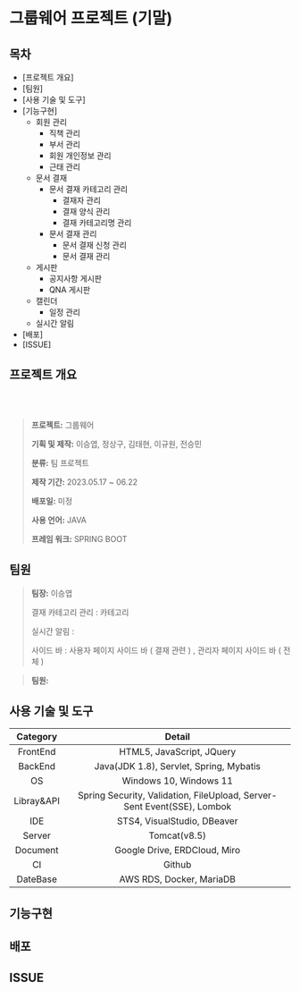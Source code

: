 # 그룹웨어 프로젝트 (기말)
## 목차

- [프로젝트 개요]
- [팀원]
- [사용 기술 및 도구]
- [기능구현]
  - 회원 관리
    - 직책 관리
    - 부서 관리
    - 회원 개인정보 관리
    - 근태 관리
  - 문서 결재
    - 문서 결재 카테고리 관리
      - 결재자 관리
      - 결재 양식 관리
      - 결재 카테고리명 관리
    - 문서 결재 관리
      - 문서 결재 신청 관리
      - 문서 결재 관리
  - 게시판
    - 공지사항 게시판
    - QNA 게시판
  - 캘린더
    - 일정 관리
  - 실시간 알림
- [배포]
- [ISSUE]

## 프로젝트 개요

<p align="center">
  <br>
<!--   <img src="src/main/resources/static/images/login/logo.svg" width="500" height="200"> -->
  <br>
</p>

> **프로젝트:** 그룹웨어
>
> **기획 및 제작:** 이승엽, 정상구, 김태현, 이규원, 전승민
>
> **분류:** 팀 프로젝트 
>
> **제작 기간:** 2023.05.17 ~ 06.22
>
> **배포일:** 미정
>
> **사용 언어:** JAVA
> 
> **프레임 워크:** SPRING BOOT

## 팀원
> **팀장:** 이승엽
> 
> 결재 카테고리 관리 : 카테고리 
> 
> 실시간 알림 : 
>
> 사이드 바 : 사용자 페이지 사이드 바 ( 결재 관련 ) , 관리자 페이지 사이드 바 ( 전체 )

> **팀원:** 
>
> 


## 사용 기술 및 도구

|**Category**|**Detail**|
|:--:|:--:|
|FrontEnd|HTML5, JavaScript, JQuery|
|BackEnd|Java(JDK 1.8), Servlet, Spring, Mybatis|
|OS|Windows 10, Windows 11|
|Libray&API|Spring Security, Validation, FileUpload, Server-Sent Event(SSE), Lombok
|IDE|STS4, VisualStudio, DBeaver|
|Server|Tomcat(v8.5)|
|Document|Google Drive, ERDCloud, Miro|
|CI|Github|
|DateBase|AWS RDS, Docker, MariaDB|

## 기능구현

## 배포

## ISSUE
